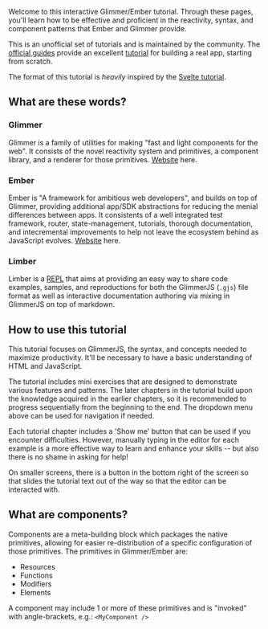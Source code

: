 Welcome to this interactive Glimmer/Ember tutorial.
Through these pages, you'll learn how to be effective and proficient in the reactivity, syntax, and component patterns that Ember and Glimmer provide.

This is an unofficial set of tutorials and is maintained by the community.
The [official guides][ember-guides] provide an excellent [tutorial][ember-tutorial] for building a real app, starting from scratch.

The format of this tutorial is _heavily_ inspired by the [Svelte tutorial][svelte-tutorial].

[ember-guides]: https://guides.emberjs.com/release/
[ember-tutorial]: https://guides.emberjs.com/release/tutorial/part-1/
[svelte-tutorial]: https://svelte.dev/tutorial/basics

## What are these words?

[glimmer-home]: https://glimmerjs.com/
[ember-home]: https://emberjs.com/
[wiki-repl]: https://en.wikipedia.org/wiki/Read%E2%80%93eval%E2%80%93print_loop

### Glimmer

Glimmer is a family of utilities for making "fast and light components for the web".
It consists of the novel reactivity system and primitives, a component library, and a renderer for those primitives.
[Website][glimmer-home] here.

### Ember

Ember is "A framework for ambitious web developers", and builds on top of Glimmer, providing additional app/SDK abstractions for reducing the menial differences between apps. It consistents of a well integrated test framework, router, state-management, tutorials, thorough documentation, and intecremental improvements to help not leave the ecosystem behind as JavaScript evolves.
[Website][ember-home] here.

### Limber

Limber is a [REPL][wiki-repl] that aims at providing an easy way to share code examples, samples, and reproductions for both the GlimmerJS (`.gjs`) file format as well as interactive documentation authoring via mixing in GlimmerJS on top of markdown.

## How to use this tutorial

This tutorial focuses on GlimmerJS, the syntax, and concepts needed to maximize productivity.
It'll be necessary to have a basic understanding of HTML and JavaScript.

The tutorial includes mini exercises that are designed to demonstrate various features and patterns.
The later chapters in the tutorial build upon the knowledge acquired in the earlier chapters,
so it is recommended to progress sequentially from the beginning to the end.
The dropdown menu above can be used for navigation if needed.

Each tutorial chapter includes a 'Show me' button that can be used if you encounter difficulties.
However, manually typing in the editor for each example is a more effective way to learn and enhance your skills -- but also there is no shame in asking for help!

On smaller screens, there is a button in the bottom right of the screen so that slides the tutorial text out of the way so that the editor can be interacted with.

## What are components?

Components are a meta-building block which packages the native primitives, allowing for easier re-distribution of a specific configuration of those primitives.
The primitives in Glimmer/Ember are:

- Resources
- Functions
- Modifiers
- Elements

A component may include 1 or more of these primitives and is "invoked" with angle-brackets, e.g.: `<MyComponent />`
